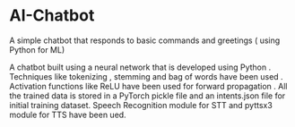 # AI-Chatbot
A simple chatbot that responds to basic commands and greetings ( using Python for ML)

A chatbot built using a neural network that is developed using Python . Techniques like tokenizing , stemming and bag of words have been used .
Activation functions like ReLU have been used for forward propagation . All the trained data is stored in a PyTorch pickle file and an intents.json
file for initial training dataset. Speech Recognition module for STT and pyttsx3 module for TTS have been ued.
